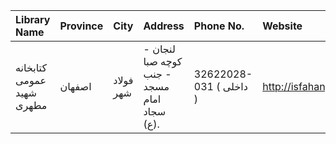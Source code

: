| Library Name              | Province   | City      | Address                                                                | Phone No.               | Website             |
|:--------------------------|:-----------|:----------|:-----------------------------------------------------------------------|:------------------------|:--------------------|
| كتابخانه عمومی شهید مطهری | اصفهان     | فولاد شهر | لنجان - كوچه صبا - جنب مسجد امام سجاد (ع).                             | 32622028-031 ( داخلی  ) | http://isfahanpl.ir |